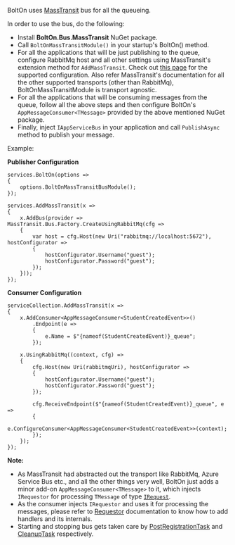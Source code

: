 BoltOn uses [MassTransit](https://masstransit-project.com/) bus for all the queueing. 

In order to use the bus, do the following:

* Install **BoltOn.Bus.MassTransit** NuGet package.
* Call `BoltOnMassTransitModule()` in your startup's BoltOn() method. 
* For all the applications that will be just publishing to the queue, configure RabbitMq host and all other settings using MassTransit's extension method for `AddMassTransit`. Check out [this page](https://masstransit-project.com/MassTransit/usage/containers/msdi.html) for the supported configuration. Also refer MassTransit's documentation for all the other supported transports (other than RabbitMq), BoltOnMassTransitModule is transport agnostic.
* For all the applications that will be consuming messages from the queue, follow all the above steps and then configure BoltOn's `AppMessageConsumer<TMessage>` provided by the above mentioned NuGet package.
* Finally, inject `IAppServiceBus` in your application and call `PublishAsync` method to publish your message. 

Example:

**Publisher Configuration**

    services.BoltOn(options =>
    {
        options.BoltOnMassTransitBusModule();
    });

    services.AddMassTransit(x =>
    {
        x.AddBus(provider => MassTransit.Bus.Factory.CreateUsingRabbitMq(cfg =>
        {
            var host = cfg.Host(new Uri("rabbitmq://localhost:5672"), hostConfigurator =>
            {
                hostConfigurator.Username("guest");
                hostConfigurator.Password("guest");
            });
        }));
    });

**Consumer Configuration**

    serviceCollection.AddMassTransit(x =>
    {
        x.AddConsumer<AppMessageConsumer<StudentCreatedEvent>>()
            .Endpoint(e =>
            {
                e.Name = $"{nameof(StudentCreatedEvent)}_queue";
            });

        x.UsingRabbitMq((context, cfg) =>
        {
            cfg.Host(new Uri(rabbitmqUri), hostConfigurator =>
            {
                hostConfigurator.Username("guest");
                hostConfigurator.Password("guest");
            });

            cfg.ReceiveEndpoint($"{nameof(StudentCreatedEvent)}_queue", e =>
            {
                e.ConfigureConsumer<AppMessageConsumer<StudentCreatedEvent>>(context);
            });
        });
    });

**Note:**

* As MassTransit had abstracted out the transport like RabbitMq, Azure Service Bus etc., and all the other things very well, BoltOn just adds a minor add-on `AppMessageConsumer<TMessage>` to it, which injects `IRequestor` for processing `TMessage` of type [`IRequest`](https://github.com/gokulm/BoltOn/blob/master/src/BoltOn/Requestor/Pipeline/IRequest.cs). 
* As the consumer injects `IRequestor` and uses it for processing the messages,
please refer to [Requestor](../requestor) documentation to know how to add handlers and its internals.
* Starting and stopping bus gets taken care by [PostRegistrationTask](https://github.com/gokulm/BoltOn/blob/master/src/BoltOn.Bus.MassTransit/PostRegistrationTask.cs) and [CleanupTask](https://github.com/gokulm/BoltOn/blob/master/src/BoltOn.Bus.MassTransit/CleanupTask.cs) respectively. 

